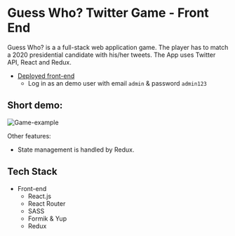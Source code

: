# Guess Who? Twitter Game - Front End

Guess Who? is a a full-stack web application game. The player has to match a 2020 presidential candidate with his/her tweets. The App uses Twitter API, React and Redux.

- [Deployed front-end](https://planr-events.netlify.com/login)
  - Log in as an demo user with email `admin` & password `admin123`

## Short demo:

![Game-example](twitter_game.gif)

Other features:

- State management is handled by Redux.

## Tech Stack

- Front-end
  - React.js
  - React Router
  - SASS
  - Formik & Yup
  - Redux
